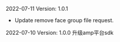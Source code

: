 2022-07-11 Version: 1.0.1
- Update remove face group file request.


2022-07-10 Version: 1.0.0
升级amp平台sdk

